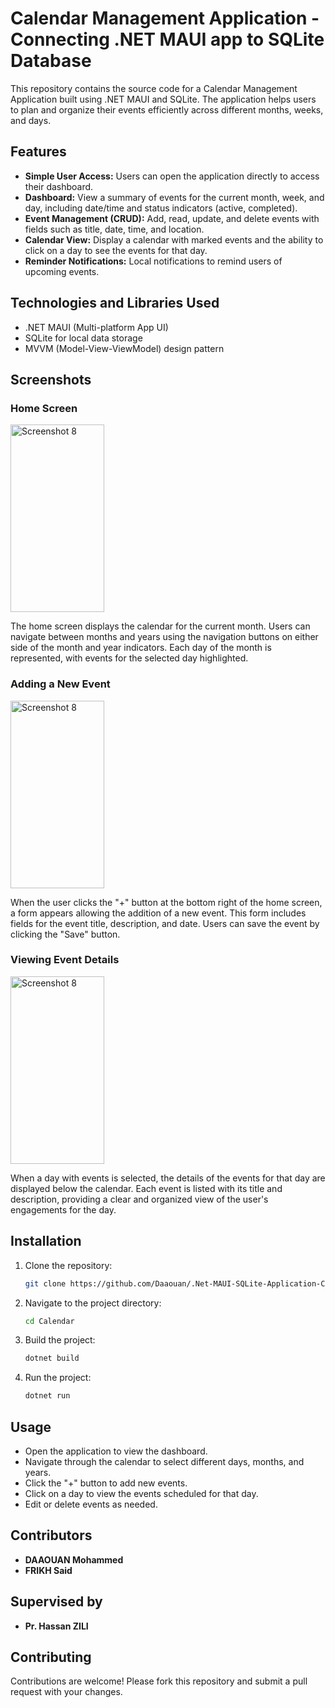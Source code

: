 # Calendar Management Application  -  Connecting .NET MAUI app to SQLite Database

This repository contains the source code for a Calendar Management Application built using .NET MAUI and SQLite. The application helps users to plan and organize their events efficiently across different months, weeks, and days.

## Features

- **Simple User Access:** Users can open the application directly to access their dashboard.
- **Dashboard:** View a summary of events for the current month, week, and day, including date/time and status indicators (active, completed).
- **Event Management (CRUD):** Add, read, update, and delete events with fields such as title, date, time, and location.
- **Calendar View:** Display a calendar with marked events and the ability to click on a day to see the events for that day.
- **Reminder Notifications:** Local notifications to remind users of upcoming events.

## Technologies and Libraries Used

- .NET MAUI (Multi-platform App UI)
- SQLite for local data storage
- MVVM (Model-View-ViewModel) design pattern

## Screenshots

### Home Screen

<img src="https://github.com/Daaouan/.Net-MAUI-SQLite-Application-Calendar-Management-/assets/123327203/8ed8a1a6-d097-4ad8-8b02-9b0353e773bd" alt="Screenshot 8" width="150" height="300" />

The home screen displays the calendar for the current month. Users can navigate between months and years using the navigation buttons on either side of the month and year indicators. Each day of the month is represented, with events for the selected day highlighted.

### Adding a New Event


<img src="https://github.com/Daaouan/.Net-MAUI-SQLite-Application-Calendar-Management-/assets/123327203/bd54f845-a546-465e-b1ae-01d5e14eb9a7)" alt="Screenshot 8" width="150" height="300" />


When the user clicks the "+" button at the bottom right of the home screen, a form appears allowing the addition of a new event. This form includes fields for the event title, description, and date. Users can save the event by clicking the "Save" button.

### Viewing Event Details


<img src="https://github.com/Daaouan/.Net-MAUI-SQLite-Application-Calendar-Management-/assets/123327203/2142bcde-a0df-4695-b182-eca2025a76b2" alt="Screenshot 8" width="150" height="300" />


When a day with events is selected, the details of the events for that day are displayed below the calendar. Each event is listed with its title and description, providing a clear and organized view of the user's engagements for the day.

## Installation

1. Clone the repository:
    ```sh
    git clone https://github.com/Daaouan/.Net-MAUI-SQLite-Application-Calendar-Management-.git
    ```

2. Navigate to the project directory:
    ```sh
    cd Calendar
    ```

3. Build the project:
    ```sh
    dotnet build
    ```

4. Run the project:
    ```sh
    dotnet run
    ```

## Usage

- Open the application to view the dashboard.
- Navigate through the calendar to select different days, months, and years.
- Click the "+" button to add new events.
- Click on a day to view the events scheduled for that day.
- Edit or delete events as needed.

## Contributors

- **DAAOUAN Mohammed**
- **FRIKH Said**

## Supervised by

- **Pr. Hassan ZILI**

## Contributing

Contributions are welcome! Please fork this repository and submit a pull request with your changes.
